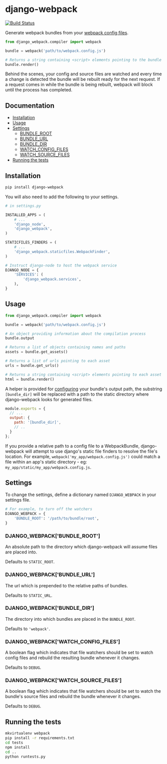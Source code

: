 django-webpack
==============

[![Build Status](https://travis-ci.org/markfinger/django-webpack.svg?branch=master)](https://travis-ci.org/markfinger/django-webpack)

Generate webpack bundles from your
[webpack config files](webpack.github.io/docs/configuration.html).

```python
from django_webpack.compiler import webpack

bundle = webpack('path/to/webpack.config.js')

# Returns a string containing <script> elements pointing to the bundle
bundle.render()
```

Behind the scenes, your config and source files are watched and 
every time a change is detected the bundle will be rebuilt ready 
for the next request. If a request comes in while the bundle is
being rebuilt, webpack will block until the process has completed.


Documentation
-------------

- [Installation](#installation)
- [Usage](#usage)
- [Settings](#settings)
  - [BUNDLE_ROOT](#django_webpackbundle_root)
  - [BUNDLE_URL](#django_webpackbundle_url)
  - [BUNDLE_DIR](#django_webpackbundle_dir)
  - [WATCH_CONFIG_FILES](#django_webpackwatch_config_files)
  - [WATCH_SOURCE_FILES](#django_webpackwatch_source_files)
- [Running the tests](#running-the-tests)


Installation
------------

```bash
pip install django-webpack
```

You will also need to add the following to your settings.

```python
# in settings.py

INSTALLED_APPS = (
    # ...
    'django_node',
    'django_webpack',
)

STATICFILES_FINDERS = (
    # ...
    'django_webpack.staticfiles.WebpackFinder',
)

# Instruct django-node to host the webpack service
DJANGO_NODE = {
    'SERVICES': (
        'django_webpack.services',
    ),
}
```


Usage
-----

```python
from django_webpack.compiler import webpack

bundle = webpack('path/to/webpack.config.js')

# An object providing information about the compilation process
bundle.output

# Returns a list of objects containing names and paths
assets = bundle.get_assets()

# Returns a list of urls pointing to each asset
urls = bundle.get_urls()

# Returns a string containing <script> elements pointing to each asset
html = bundle.render()
```

A helper is provided for [configuring](webpack.github.io/docs/configuration.html) 
your bundle's output path, the substring `[bundle_dir]` 
will be replaced with a path to the static directory where 
django-webpack looks for generated files.

```javascript
module.exports = {
  // ...
  output: {
    path: '[bundle_dir]',
    // ..
  }
};
```

If you provide a relative path to a config file to a 
WebpackBundle, django-webpack will attempt to use django's 
static file finders to resolve the file's location. 
For example, `webpack('my_app/webpack.config.js')` could 
match a file within an app's static directory - 
eg: `my_app/static/my_app/webpack.config.js`.


Settings
--------

To change the settings, define a dictionary named `DJANGO_WEBPACK` in your settings file.

```python
# For example, to turn off the watchers
DJANGO_WEBPACK = {
    'BUNDLE_ROOT': '/path/to/bundle/root',
}
```

### DJANGO_WEBPACK['BUNDLE_ROOT']

An absolute path to the directory which django-webpack will assume files are placed into.

Defaults to `STATIC_ROOT`.

### DJANGO_WEBPACK['BUNDLE_URL']

The url which is prepended to the relative paths of bundles.

Defaults to `STATIC_URL`.

### DJANGO_WEBPACK['BUNDLE_DIR']

The directory into which bundles are placed in the `BUNDLE_ROOT`.

Defaults to `'webpack'`.

### DJANGO_WEBPACK['WATCH_CONFIG_FILES']

A boolean flag which indicates that file watchers should be set to watch config
files and rebuild the resulting bundle whenever it changes.

Defaults to `DEBUG`.

### DJANGO_WEBPACK['WATCH_SOURCE_FILES']

A boolean flag which indicates that file watchers should be set to watch the bundle's
source files and rebuild the bundle whenever it changes.

Defaults to `DEBUG`.


Running the tests
-----------------

```bash
mkvirtualenv webpack
pip install -r requirements.txt
cd tests
npm install
cd ..
python runtests.py
```
